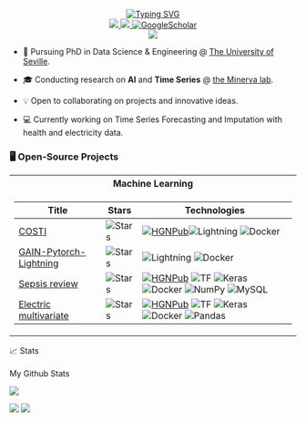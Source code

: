 <p align="center">
<a href="https://git.io/typing-svg"><img src="https://readme-typing-svg.demolab.com?font=Fira+Code&duration=2000&multiline=true&width=435&height=94&lines=Javier+Sol%C3%ADs+Garc%C3%ADa;AI+Researcher+%7C+PhD+Student+%7C++;Software+Engineer" alt="Typing SVG" /></a>
<br/>

<!-- <a href="https://link">
    <img src="https://img.shields.io/badge/PDF-CV-red?style=flat-square&logo=adobe">
</a>  -->
<a href="https://www.linkedin.com/in/javier-solis-garcia/">
    <img src="https://img.shields.io/badge/-Linkedin-blue?style=flat-square&logo=linkedin">
</a>
<a href="mailto:javiersgjavi@gmail.com">
    <img src="https://img.shields.io/badge/-Email-red?style=flat-square&logo=gmail&logoColor=white">
</a>
<a href='https://scholar.google.es/citations?user=XD4awt0AAAAJ&hl=es&oi=ao' target="_blank">
    <img alt='GoogleScholar' src='https://img.shields.io/badge/Scholar-100000?style=flat&logo=GoogleScholar&logoColor=white&&color=0181FF'>
</a>

<br/> 


<a href="https://github.com/javiersgjavi">
    <img src="https://github-stats-alpha.vercel.app/api?username=javiersgjavi&cc=22272e&tc=37BCF6&ic=fff&bc=0000">
</a>

</p>

* 📖 Pursuing PhD in Data Science & Engineering @ [The University of Seville](https://www.informatica.us.es/index.php/doctorado). 

* 🎓 Conducting research on **AI** and **Time Series** @ [the Minerva lab](https://grupo.us.es/minerva/).

* 💡 Open to collaborating on projects and innovative ideas. 

* 💻 Currently working on Time Series Forecasting and Imputation with health and electricity data.

### 🖥️ Open-Source Projects
<table>
<tr><th>Machine Learning </th></tr>
<tr><td>

|Title | Stars | Technologies|
|--|--|--|
| [COSTI](https://github.com/javiersgjavi/COSTI) | <img alt="Stars" src="https://img.shields.io/github/stars/javiersgjavi/COSTI?style=flat-square&labelColor=black"/> | [![HGNPub](https://img.shields.io/badge/Published-black?style=flat-square&logo=googlescholar)](https://scholar.google.es/citations?view_op=view_citation&hl=es&user=XD4awt0AAAAJ&citation_for_view=XD4awt0AAAAJ:u5HHmVD_uO8C)![Lightning](https://img.shields.io/badge/-Lightning-792ee5?logo=pytorchlightning&logoColor=white) ![Docker](https://img.shields.io/badge/docker-%230db7ed.svg?logo=docker&logoColor=white) |
| [GAIN-Pytorch-Lightning](https://github.com/javiersgjavi/GAIN-Pytorch-Lightning) | <img alt="Stars" src="https://img.shields.io/github/stars/javiersgjavi/GAIN-Pytorch-Lightning?style=flat-square&labelColor=black"/> | ![Lightning](https://img.shields.io/badge/-Lightning-792ee5?logo=pytorchlightning&logoColor=white) ![Docker](https://img.shields.io/badge/docker-%230db7ed.svg?logo=docker&logoColor=white)|
| [Sepsis review](https://github.com/javiersgjavi/sepsis-review) | <img alt="Stars" src="https://img.shields.io/github/stars/javiersgjavi/sepsis-review?style=flat-square&labelColor=black"/> | [![HGNPub](https://img.shields.io/badge/Published-black?style=flat-square&logo=googlescholar)](https://scholar.google.es/citations?view_op=view_citation&hl=es&user=XD4awt0AAAAJ&citation_for_view=XD4awt0AAAAJ:u5HHmVD_uO8C) ![TF](https://img.shields.io/badge/TF-black?style=flat-square&logo=tensorflow) ![Keras](https://img.shields.io/badge/Keras-%23D00000.svg?logo=Keras&logoColor=white) ![Docker](https://img.shields.io/badge/docker-%230db7ed.svg?logo=docker&logoColor=white) ![NumPy](https://img.shields.io/badge/NumPy-black?style=flat-square&logo=numpy) ![MySQL](https://img.shields.io/badge/MySQL-black?style=flat-square&logo=mysql) |
| [Electric multivariate](https://github.com/javiersgjavi/electric-multivariate) | <img alt="Stars" src="https://img.shields.io/github/stars/javiersgjavi/electric-multivariate?style=flat-square&labelColor=black"/> | [![HGNPub](https://img.shields.io/badge/Published-black?style=flat-square&logo=googlescholar)](https://scholar.google.es/citations?view_op=view_citation&hl=es&user=XD4awt0AAAAJ&citation_for_view=XD4awt0AAAAJ:u5HHmVD_uO8C) ![TF](https://img.shields.io/badge/TF-black?style=flat-square&logo=tensorflow) ![Keras](https://img.shields.io/badge/Keras-%23D00000.svg?logo=Keras&logoColor=white) ![Docker](https://img.shields.io/badge/docker-%230db7ed.svg?logo=docker&logoColor=white) ![Pandas](https://img.shields.io/badge/Pandas-black?style=flat-square&logo=pandas) |


</td></tr> </table>




<summary>📈 Stats</summary>
<br>
My Github Stats


![](http://github-profile-summary-cards.vercel.app/api/cards/profile-details?username=javiersgjavi&theme=dark) 

![](http://github-profile-summary-cards.vercel.app/api/cards/repos-per-language?username=javiersgjavi&theme=dark) 
![](http://github-profile-summary-cards.vercel.app/api/cards/most-commit-language?username=javiersgjavi&theme=dark)

